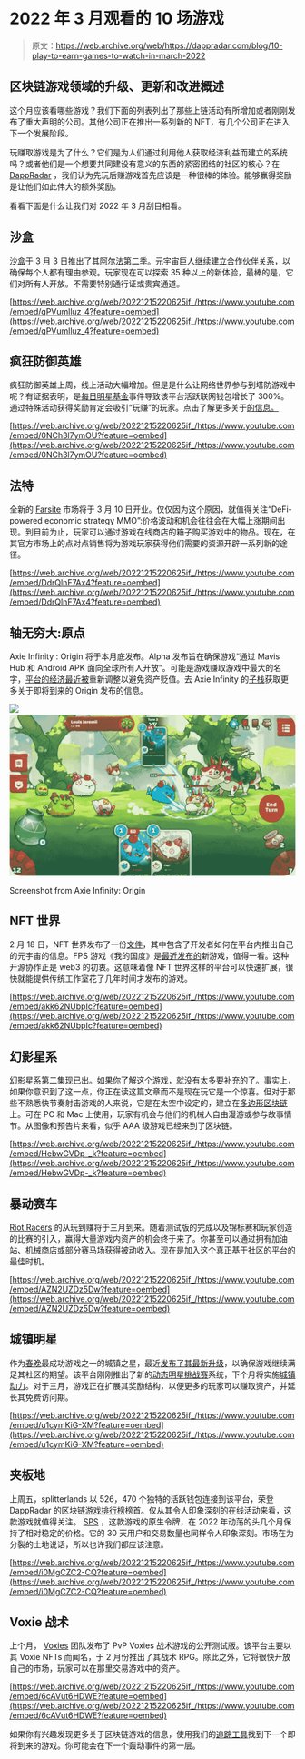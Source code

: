 # 2022 年 3 月观看的 10 场游戏

> 原文：<https://web.archive.org/web/https://dappradar.com/blog/10-play-to-earn-games-to-watch-in-march-2022>

## 区块链游戏领域的升级、更新和改进概述

这个月应该看哪些游戏？我们下面的列表列出了那些上链活动有所增加或者刚刚发布了重大声明的公司。其他公司正在推出一系列新的 NFT，有几个公司正在进入下一个发展阶段。

玩赚取游戏是为了什么？它们是为人们通过利用他人获取经济利益而建立的系统吗？或者他们是一个想要共同建设有意义的东西的紧密团结的社区的核心？在 [DappRadar](https://web.archive.org/web/20221215220625/https://dappradar.com/rankings/category/games) ，我们认为先玩后赚游戏首先应该是一种很棒的体验。能够赢得奖励是让他们如此伟大的额外奖励。

看看下面是什么让我们对 2022 年 3 月刮目相看。

## 沙盒

[沙盒](https://web.archive.org/web/20221215220625/https://dappradar.com/ethereum/games/the-sandbox)于 3 月 3 日推出了其[阿尔法第二季](https://web.archive.org/web/20221215220625/https://dappradar.com/blog/news-from-the-sandbox-land-sale-going-live-on-march-3rd)。元宇宙巨人[继续建立合作伙伴关系](https://web.archive.org/web/20221215220625/https://dappradar.com/blog/the-sandbox-x-world-of-women-partner-up-to-empower-women)，以确保每个人都有理由参观。玩家现在可以探索 35 种以上的新体验，最棒的是，它们对所有人开放。不需要特别通行证或贵宾通道。

[https://web.archive.org/web/20221215220625if_/https://www.youtube.com/embed/qPVumlluz_4?feature=oembed](https://web.archive.org/web/20221215220625if_/https://www.youtube.com/embed/qPVumlluz_4?feature=oembed)

## 疯狂防御英雄

疯狂防御英雄上周，线上活动大幅增加。但是是什么让网络世界参与到塔防游戏中呢？有证据表明，是[每日明星基金](https://web.archive.org/web/20221215220625/https://dappradar.com/blog/crazy-defense-heroes-sees-crazy-rise-in-on-chain-activity)事件导致该平台活跃联网钱包增长了 300%。通过特殊活动获得奖励肯定会吸引“玩赚”的玩家。点击了解更多关于[的信息。](https://web.archive.org/web/20221215220625/https://medium.com/tower-token/crazy-defense-heroes-daily-star-chest-play-to-earn-event-adds-new-tower-map-nfts-in-march-2022-9189e2dc0c7c)

[https://web.archive.org/web/20221215220625if_/https://www.youtube.com/embed/0NCh3l7ymOU?feature=oembed](https://web.archive.org/web/20221215220625if_/https://www.youtube.com/embed/0NCh3l7ymOU?feature=oembed)

## 法特

全新的 [Farsite](https://web.archive.org/web/20221215220625/https://dappradar.com/ethereum/games/farsite) 市场将于 3 月 10 日开业。仅仅因为这个原因，就值得关注“DeFi-powered economic strategy MMO”:价格波动和机会往往会在大幅上涨期间出现。到目前为止，玩家可以通过游戏在线商店的箱子购买游戏中的物品。现在，在其官方市场上的点对点销售将为游戏玩家获得他们需要的资源开辟一系列新的途径。

[https://web.archive.org/web/20221215220625if_/https://www.youtube.com/embed/DdrQlnF7Ax4?feature=oembed](https://web.archive.org/web/20221215220625if_/https://www.youtube.com/embed/DdrQlnF7Ax4?feature=oembed)

## 轴无穷大:原点

Axie Infinity : Origin 将于本月底发布。Alpha 发布旨在确保游戏“通过 Mavis Hub 和 Android APK 面向全球所有人开放”。可能是游戏赚取游戏中最大的名字，[平台的经济最近被](https://web.archive.org/web/20221215220625/https://dappradar.com/blog/axie-lunar-event-ending-february-20th)重新调整以避免资产贬值。去 Axie Infinity 的[子栈](https://web.archive.org/web/20221215220625/https://axie.substack.com/p/origin?s=r)获取更多关于即将到来的 Origin 发布的信息。

![](img/2538ef2d8acd5cca20f333930034dc99.png)![](img/4abe3886005866b3fceb0162596630f4.png)

Screenshot from Axie Infinity: Origin

## NFT 世界

2 月 18 日，NFT 世界发布了一份[文件](https://web.archive.org/web/20221215220625/https://docs.nftworlds.com/nft-worlds-tutorials/launch-your-metaverse)，其中包含了开发者如何在平台内推出自己的元宇宙的信息。FPS 游戏《我的国度》是[最近发布的](https://web.archive.org/web/20221215220625/https://twitter.com/MineNationsNFT/status/1499884778920849409)新游戏，值得一看。这种开源协作正是 web3 的初衷。这意味着像 NFT 世界这样的平台可以快速扩展，很快就能提供传统工作室花了几年时间才发布的游戏。

[https://web.archive.org/web/20221215220625if_/https://www.youtube.com/embed/akk62NUbpIc?feature=oembed](https://web.archive.org/web/20221215220625if_/https://www.youtube.com/embed/akk62NUbpIc?feature=oembed)

## 幻影星系

[幻影星系](https://web.archive.org/web/20221215220625/https://dappradar.com/polygon/collectibles/phantom-galaxies-origin)第二集现已出。如果你了解这个游戏，就没有太多要补充的了。事实上，如果你意识到了这一点，你正在读这篇文章而不是现在玩它是一个惊喜。但对于那些不熟悉快节奏射击游戏的人来说，它是在太空中设定的，建立在[多边形区块链](https://web.archive.org/web/20221215220625/https://dappradar.com/rankings/protocol/polygon)上。可在 PC 和 Mac 上使用，玩家有机会与他们的机械人自由漫游或参与故事情节。从图像和预告片来看，似乎 AAA 级游戏已经来到了区块链。

[https://web.archive.org/web/20221215220625if_/https://www.youtube.com/embed/HebwGVDp-_k?feature=oembed](https://web.archive.org/web/20221215220625if_/https://www.youtube.com/embed/HebwGVDp-_k?feature=oembed)

## 暴动赛车

[Riot Racers](https://web.archive.org/web/20221215220625/https://dappradar.com/polygon/games/riot-racers) 的从玩到赚将于三月到来。随着测试版的完成以及锦标赛和玩家创造的比赛的引入，赢得大量游戏内资产的机会终于来了。你甚至可以通过拥有加油站、机械商店或部分赛马场获得被动收入。现在是加入这个真正基于社区的平台的最佳时机。

[https://web.archive.org/web/20221215220625if_/https://www.youtube.com/embed/AZN2UZDz5Dw?feature=oembed](https://web.archive.org/web/20221215220625if_/https://www.youtube.com/embed/AZN2UZDz5Dw?feature=oembed)

## 城镇明星

作为[春晚](https://web.archive.org/web/20221215220625/https://dappradar.com/blog/tag/gala-games)最成功游戏之一的城镇之星，最近[发布了其最新升级](https://web.archive.org/web/20221215220625/https://dappradar.com/blog/more-rewards-coming-to-town-star-players)，以确保游戏继续满足其社区的期望。该平台刚刚推出了新的[动态明星挑战赛](https://web.archive.org/web/20221215220625/https://blog.gala.games/dynamic-star-challenge-update-ac5b2acea48f)系统，下个月将实施[城镇动力](https://web.archive.org/web/20221215220625/https://blog.gala.games/introducing-town-power-f38d254e7e09)。对于三月，游戏正在扩展其奖励结构，以便更多的玩家可以赚取资产，并延长其免费访问期。

[https://web.archive.org/web/20221215220625if_/https://www.youtube.com/embed/u1cymKiG-XM?feature=oembed](https://web.archive.org/web/20221215220625if_/https://www.youtube.com/embed/u1cymKiG-XM?feature=oembed)

## 夹板地

上周五，splitterlands 以 526，470 个独特的活跃钱包连接到该平台，荣登 DappRadar 的区块链[游戏排行榜](https://web.archive.org/web/20221215220625/https://dappradar.com/blog/splinterlands-takes-the-lead-nft-worlds-drops-out)榜首。仅从其令人印象深刻的在线活动来看，这款游戏就值得关注。 [SPS](https://web.archive.org/web/20221215220625/https://dappradar.com/hub/token/bsc/SPS/BNB?from=0x1633b7157e7638c4d6593436111bf125ee74703f) ，这款游戏的原生令牌，在 2022 年动荡的头几个月保持了相对稳定的价格。它的 30 天用户和交易数量也同样令人印象深刻。市场在为分裂的土地说话，所以也许我们都应该注意。

[https://web.archive.org/web/20221215220625if_/https://www.youtube.com/embed/i0MgCZC2-CQ?feature=oembed](https://web.archive.org/web/20221215220625if_/https://www.youtube.com/embed/i0MgCZC2-CQ?feature=oembed)

## Voxie 战术

上个月， [Voxies](https://web.archive.org/web/20221215220625/https://dappradar.com/ethereum/games/voxies) 团队发布了 PvP Voxies 战术游戏的公开测试版。该平台主要以其 Voxie NFTs 而闻名，于 2 月份推出了其战术 RPG。除此之外，它将很快开放自己的市场，玩家可以在那里交易游戏中的资产。

[https://web.archive.org/web/20221215220625if_/https://www.youtube.com/embed/6cAVut6HDWE?feature=oembed](https://web.archive.org/web/20221215220625if_/https://www.youtube.com/embed/6cAVut6HDWE?feature=oembed)

如果你有兴趣发现更多关于区块链游戏的信息，使用我们的[追踪工具](https://web.archive.org/web/20221215220625/https://dappradar.com/rankings/category/games)找到下一个即将到来的游戏。你可能会在下一个轰动事件的第一层。